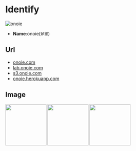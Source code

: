 # Identify
![onoie](http://rawgit.com/onoie/identify/master/onoie.gif)
 * **Name**:onoie(`斧家`)

## Url
* [onoie.com](http://onoie.com/)
* [lab.onoie.com](http://lab.onoie.com/)
* [s3.onoie.com](http://s3.onoie.com/)
* [onoie.herokuapp.com](https://onoie.herokuapp.com/)

## Image
<img src="http://rawgit.com/onoie/identify/master/peek.gif" align="left" height="128"/>
<img src="http://rawgit.com/onoie/identify/master/28139976.png" align="left" height="128"/>
<img src="http://transassist.github.io/TransAssist.gif" align="left" height="128"/><br/>

